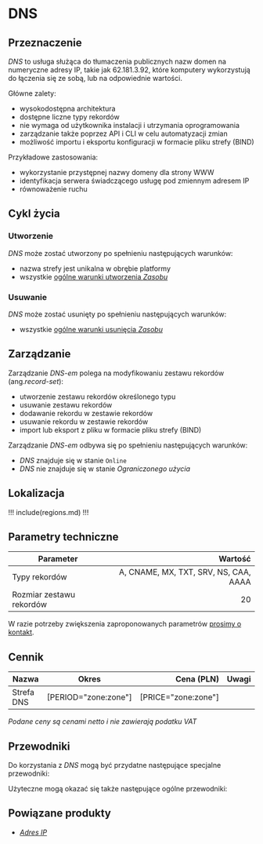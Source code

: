 # DNS

## Przeznaczenie

*DNS* to usługa służąca do tłumaczenia publicznych nazw domen na numeryczne adresy IP, takie jak 62.181.3.92, które komputery wykorzystują do łączenia się ze sobą, lub na odpowiednie wartości.

Główne zalety:

 * wysokodostępna architektura
 * dostępne liczne typy rekordów
 * nie wymaga od użytkownika instalacji i utrzymania oprogramowania
 * zarządzanie także poprzez API i CLI w celu automatyzacji zmian
 * możliwość importu i eksportu konfiguracji w formacie pliku strefy (BIND)

Przykładowe zastosowania:

 * wykorzystanie przystępnej nazwy domeny dla strony WWW
 * identyfikacja serwera świadczącego usługę pod zmiennym adresem IP
 * równoważenie ruchu

## Cykl życia

### Utworzenie

*DNS* może zostać utworzony po spełnieniu następujących warunków:

 * nazwa strefy jest unikalna w obrębie platformy
 * wszystkie [ogólne warunki utworzenia *Zasobu*](/platform/resource.md#utworzenie)

### Usuwanie

*DNS* może zostać usunięty po spełnieniu następujących warunków:

 * wszystkie [ogólne warunki usunięcia *Zasobu*](/platform/resource.md#usuniecie)

## Zarządzanie

Zarządzanie *DNS-em* polega na modyfikowaniu zestawu rekordów (ang.*record-set*):

 * utworzenie zestawu rekordów określonego typu
 * usuwanie zestawu rekordów
 * dodawanie rekordu w zestawie rekordów
 * usuwanie rekordu w zestawie rekordów
 * import lub eksport z pliku w formacie pliku strefy (BIND)

Zarządzanie *DNS-em* odbywa się po spełnieniu następujących warunków:

 * *DNS* znajduje się w stanie ```Online```
 * *DNS* nie znajduje się w stanie *Ograniczonego użycia*

## Lokalizacja

!!! include(regions.md) !!!

## Parametry techniczne

Parameter                | Wartość
------------------------ | -------------------------------------:
Typy rekordów            |  A, CNAME, MX, TXT, SRV, NS, CAA, AAAA
Rozmiar zestawu rekordów |                                     20

W razie potrzeby zwiększenia zaproponowanych parametrów [prosimy o kontakt](/about-us/contact.md).

## Cennik

Nazwa         | Okres                | Cena (PLN)            | Uwagi
------------- | :------------------: | --------------------: | :------
Strefa DNS    | [PERIOD="zone:zone"] | [PRICE="zone:zone"]   |

*Podane ceny są cenami netto i nie zawierają podatku VAT*

<!--
Transfer is not availabe due following reason:
- security restriction of creating subzones
-->

## Przewodniki

Do korzystania z *DNS* mogą być przydatne następujące specjalne przewodniki:

<PageList path_re="guide/networking/dns/"/>

Użyteczne mogą okazać się także następujące ogólne przewodniki:

<PageList path_re="guide/resource/"/>


## Powiązane produkty

 * *[Adres IP](/resource/networking/ip-address.md)*